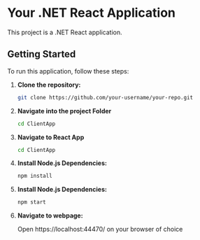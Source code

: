 # Your .NET React Application

This project is a .NET React application.

## Getting Started

To run this application, follow these steps:

1. **Clone the repository:**

   ```bash
   git clone https://github.com/your-username/your-repo.git
    ```

2. **Navigate into the project Folder**

   ```bash
   cd ClientApp
    ```

3. **Navigate to React App**

   ```bash
   cd ClientApp
    ```

4. **Install Node.js Dependencies:**

   ```bash
   npm install
    ```

5. **Install Node.js Dependencies:**

   ```bash
   npm start
   ```

6. **Navigate to webpage:**

   Open https://localhost:44470/ on your browser of choice
